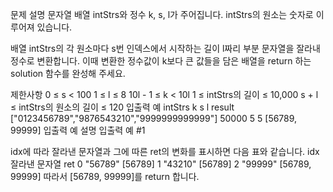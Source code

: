 문제 설명
문자열 배열 intStrs와 정수 k, s, l가 주어집니다. intStrs의 원소는 숫자로 이루어져 있습니다.

배열 intStrs의 각 원소마다 s번 인덱스에서 시작하는 길이 l짜리 부분 문자열을 잘라내 정수로 변환합니다. 이때 변환한 정수값이 k보다 큰 값들을 담은 배열을 return 하는 solution 함수를 완성해 주세요.

제한사항
0 ≤ s < 100
1 ≤ l ≤ 8
10l - 1 ≤ k < 10l
1 ≤ intStrs의 길이 ≤ 10,000
s + l ≤ intStrs의 원소의 길이 ≤ 120
입출력 예
intStrs	k	s	l	result
["0123456789","9876543210","9999999999999"]	50000	5	5	[56789, 99999]
입출력 예 설명
입출력 예 #1

idx에 따라 잘라낸 문자열과 그에 따른 ret의 변화를 표시하면 다음 표와 같습니다.
idx	잘라낸 문자열	ret
0	"56789"	[56789]
1	"43210"	[56789]
2	"99999"	[56789, 99999]
따라서 [56789, 99999]를 return 합니다.